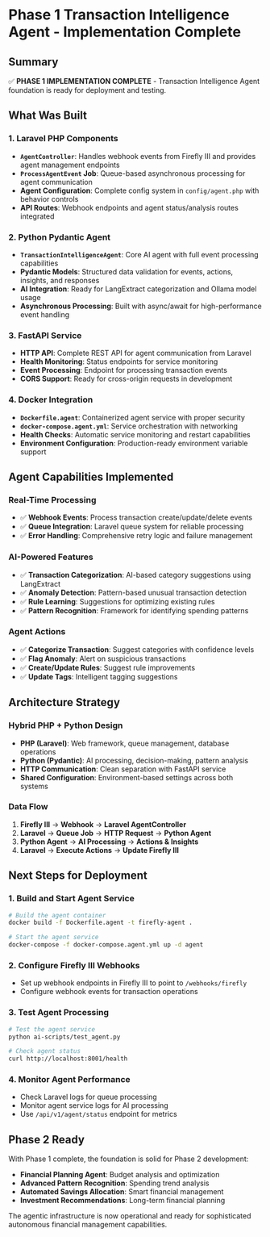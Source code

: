 # Phase 1 Transaction Intelligence Agent - Implementation Complete

## Summary

✅ **PHASE 1 IMPLEMENTATION COMPLETE** - Transaction Intelligence Agent foundation is ready for deployment and testing.

## What Was Built

### 1. **Laravel PHP Components**
- **`AgentController`**: Handles webhook events from Firefly III and provides agent management endpoints
- **`ProcessAgentEvent` Job**: Queue-based asynchronous processing for agent communication
- **Agent Configuration**: Complete config system in `config/agent.php` with behavior controls
- **API Routes**: Webhook endpoints and agent status/analysis routes integrated

### 2. **Python Pydantic Agent**
- **`TransactionIntelligenceAgent`**: Core AI agent with full event processing capabilities
- **Pydantic Models**: Structured data validation for events, actions, insights, and responses
- **AI Integration**: Ready for LangExtract categorization and Ollama model usage
- **Asynchronous Processing**: Built with async/await for high-performance event handling

### 3. **FastAPI Service**
- **HTTP API**: Complete REST API for agent communication from Laravel
- **Health Monitoring**: Status endpoints for service monitoring
- **Event Processing**: Endpoint for processing transaction events
- **CORS Support**: Ready for cross-origin requests in development

### 4. **Docker Integration**
- **`Dockerfile.agent`**: Containerized agent service with proper security
- **`docker-compose.agent.yml`**: Service orchestration with networking
- **Health Checks**: Automatic service monitoring and restart capabilities
- **Environment Configuration**: Production-ready environment variable support

## Agent Capabilities Implemented

### Real-Time Processing
- ✅ **Webhook Events**: Process transaction create/update/delete events
- ✅ **Queue Integration**: Laravel queue system for reliable processing
- ✅ **Error Handling**: Comprehensive retry logic and failure management

### AI-Powered Features
- ✅ **Transaction Categorization**: AI-based category suggestions using LangExtract
- ✅ **Anomaly Detection**: Pattern-based unusual transaction detection
- ✅ **Rule Learning**: Suggestions for optimizing existing rules
- ✅ **Pattern Recognition**: Framework for identifying spending patterns

### Agent Actions
- ✅ **Categorize Transaction**: Suggest categories with confidence levels
- ✅ **Flag Anomaly**: Alert on suspicious transactions
- ✅ **Create/Update Rules**: Suggest rule improvements
- ✅ **Update Tags**: Intelligent tagging suggestions

## Architecture Strategy

### Hybrid PHP + Python Design
- **PHP (Laravel)**: Web framework, queue management, database operations
- **Python (Pydantic)**: AI processing, decision-making, pattern analysis
- **HTTP Communication**: Clean separation with FastAPI service
- **Shared Configuration**: Environment-based settings across both systems

### Data Flow
1. **Firefly III** → **Webhook** → **Laravel AgentController**
2. **Laravel** → **Queue Job** → **HTTP Request** → **Python Agent**
3. **Python Agent** → **AI Processing** → **Actions & Insights**
4. **Laravel** → **Execute Actions** → **Update Firefly III**

## Next Steps for Deployment

### 1. **Build and Start Agent Service**
```bash
# Build the agent container
docker build -f Dockerfile.agent -t firefly-agent .

# Start the agent service
docker-compose -f docker-compose.agent.yml up -d agent
```

### 2. **Configure Firefly III Webhooks**
- Set up webhook endpoints in Firefly III to point to `/webhooks/firefly`
- Configure webhook events for transaction operations

### 3. **Test Agent Processing**
```bash
# Test the agent service
python ai-scripts/test_agent.py

# Check agent status
curl http://localhost:8001/health
```

### 4. **Monitor Agent Performance**
- Check Laravel logs for queue processing
- Monitor agent service logs for AI processing
- Use `/api/v1/agent/status` endpoint for metrics

## Phase 2 Ready

With Phase 1 complete, the foundation is solid for Phase 2 development:
- **Financial Planning Agent**: Budget analysis and optimization
- **Advanced Pattern Recognition**: Spending trend analysis
- **Automated Savings Allocation**: Smart financial management
- **Investment Recommendations**: Long-term financial planning

The agentic infrastructure is now operational and ready for sophisticated autonomous financial management capabilities.